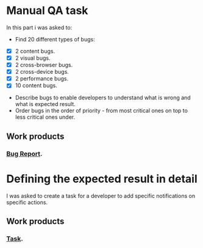 # Manual QA task
In this part i was asked to:
*  Find 20 different types of bugs:
  - [x] 2 content bugs.
  - [x] 2 visual bugs.
  - [x] 2 cross-browser bugs.
  - [x] 2 cross-device bugs.
  - [x] 2 performance bugs.
  - [x] 10 content bugs.
* Describe bugs to enable developers to understand what is wrong and what is expected result.
* Order bugs in the order of priority - from most critical ones on top to less critical ones under.

## Work products
### [Bug Report](https://docs.google.com/spreadsheets/d/17mg-wTZRE9wwHCLV3r0HZhq7aIbufpsa21uN_E7w3UI/edit?gid=0#gid=0).

# Defining the expected result in detail
I was asked to create a task for a developer to add specific notifications on specific actions.

## Work products
### [Task](https://docs.google.com/document/d/1cgspNwqseSiUwwYmKQuLPmLxXKahKDF9ybtyno2fFV4/edit?tab=t.0#heading=h.yb8i8ngygho2).
